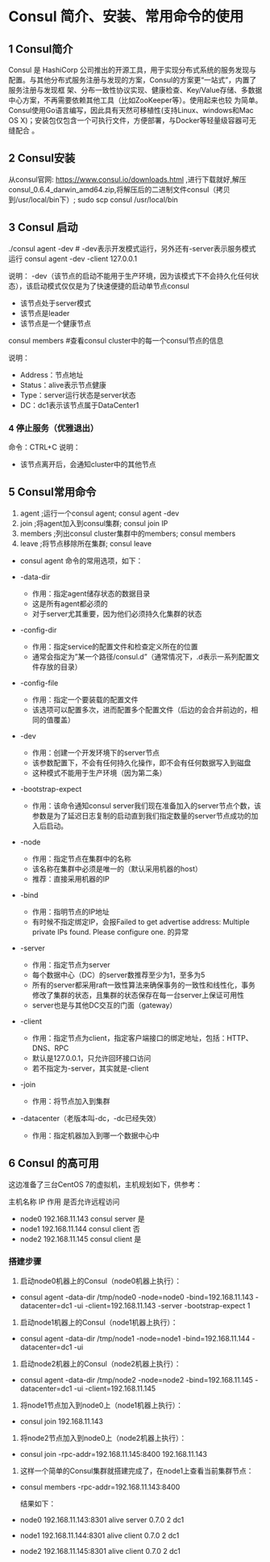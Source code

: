 # Consul 简介、安装、常用命令的使用

## 1 Consul简介

Consul 是 HashiCorp 公司推出的开源工具，用于实现分布式系统的服务发现与配置。与其他分布式服务注册与发现的方案，Consul的方案更“一站式”，内置了服务注册与发现框 架、分布一致性协议实现、健康检查、Key/Value存储、多数据中心方案，不再需要依赖其他工具（比如ZooKeeper等）。使用起来也较 为简单。Consul使用Go语言编写，因此具有天然可移植性(支持Linux、windows和Mac OS X)；安装包仅包含一个可执行文件，方便部署，与Docker等轻量级容器可无缝配合 。

## 2 Consul安装

从consul官网: https://www.consul.io/downloads.html ,进行下载就好,解压consul_0.6.4_darwin_amd64.zip,将解压后的二进制文件consul（拷贝到/usr/local/bin下）; sudo scp consul /usr/local/bin

## 3 Consul 启动

./consul agent -dev              # -dev表示开发模式运行，另外还有-server表示服务模式运行
consul agent -dev -client 127.0.0.1

说明：
-dev（该节点的启动不能用于生产环境，因为该模式下不会持久化任何状态），该启动模式仅仅是为了快速便捷的启动单节点consul
* 该节点处于server模式 
* 该节点是leader 
* 该节点是一个健康节点 

consul members   #查看consul cluster中的每一个consul节点的信息

说明：
* Address：节点地址
* Status：alive表示节点健康
* Type：server运行状态是server状态
* DC：dc1表示该节点属于DataCenter1 

### 4 停止服务（优雅退出）
命令：CTRL+C
说明：
* 该节点离开后，会通知cluster中的其他节点

## 5 Consul常用命令

1. agent	;运行一个consul agent;	consul agent -dev
1. join	;将agent加入到consul集群;	consul join IP
1. members	;列出consul cluster集群中的members;	consul members
1. leave	;将节点移除所在集群;	consul leave

* consul agent 命令的常用选项，如下：

* -data-dir 
   * 作用：指定agent储存状态的数据目录
   * 这是所有agent都必须的
   * 对于server尤其重要，因为他们必须持久化集群的状态
* -config-dir 
   * 作用：指定service的配置文件和检查定义所在的位置
   * 通常会指定为”某一个路径/consul.d”（通常情况下，.d表示一系列配置文件存放的目录）
* -config-file 
   * 作用：指定一个要装载的配置文件
   * 该选项可以配置多次，进而配置多个配置文件（后边的会合并前边的，相同的值覆盖）
* -dev 
   * 作用：创建一个开发环境下的server节点
   * 该参数配置下，不会有任何持久化操作，即不会有任何数据写入到磁盘
   * 这种模式不能用于生产环境（因为第二条）
* -bootstrap-expect 
   * 作用：该命令通知consul server我们现在准备加入的server节点个数，该参数是为了延迟日志复制的启动直到我们指定数量的server节点成功的加入后启动。
* -node 
   * 作用：指定节点在集群中的名称
   * 该名称在集群中必须是唯一的（默认采用机器的host）
   * 推荐：直接采用机器的IP
* -bind 
   * 作用：指明节点的IP地址
   * 有时候不指定绑定IP，会报Failed to get advertise address: Multiple private IPs found. Please configure one. 的异常
* -server 
   * 作用：指定节点为server
   * 每个数据中心（DC）的server数推荐至少为1，至多为5
   * 所有的server都采用raft一致性算法来确保事务的一致性和线性化，事务修改了集群的状态，且集群的状态保存在每一台server上保证可用性
   * server也是与其他DC交互的门面（gateway）
* -client 
   * 作用：指定节点为client，指定客户端接口的绑定地址，包括：HTTP、DNS、RPC
   * 默认是127.0.0.1，只允许回环接口访问
   * 若不指定为-server，其实就是-client
* -join 
   * 作用：将节点加入到集群
* -datacenter（老版本叫-dc，-dc已经失效） 
   * 作用：指定机器加入到哪一个数据中心中

## 6 Consul 的高可用

这边准备了三台CentOS 7的虚拟机，主机规划如下，供参考：

主机名称	IP	作用	是否允许远程访问
* node0	192.168.11.143	consul server	是
* node1	192.168.11.144	consul client	否
* node2	192.168.11.145	consul client	是
### 搭建步骤
1. 启动node0机器上的Consul（node0机器上执行）：
* consul agent -data-dir /tmp/node0 -node=node0 -bind=192.168.11.143 -datacenter=dc1 -ui -client=192.168.11.143 -server -bootstrap-expect 1
1. 启动node1机器上的Consul（node1机器上执行）：
* consul agent -data-dir /tmp/node1 -node=node1 -bind=192.168.11.144 -datacenter=dc1 -ui
1. 启动node2机器上的Consul（node2机器上执行）：
* consul agent -data-dir /tmp/node2 -node=node2 -bind=192.168.11.145 -datacenter=dc1 -ui -client=192.168.11.145
1. 将node1节点加入到node0上（node1机器上执行）：
* consul join 192.168.11.143
1. 将node2节点加入到node0上（node2机器上执行）：
* consul join -rpc-addr=192.168.11.145:8400  192.168.11.143
1. 这样一个简单的Consul集群就搭建完成了，在node1上查看当前集群节点：
* consul members -rpc-addr=192.168.11.143:8400

   结果如下：
* node0  192.168.11.143:8301  alive   server  0.7.0   2         dc1
* node1  192.168.11.144:8301  alive   client  0.7.0   2         dc1
* node2  192.168.11.145:8301  alive   client  0.7.0   2         dc1

